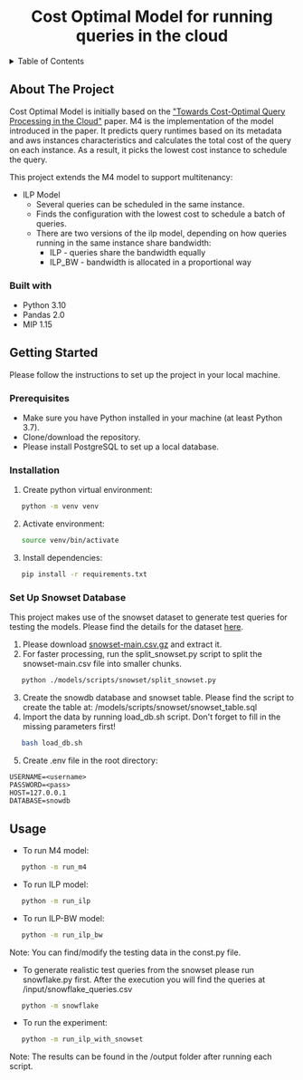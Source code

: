 <div align="center">
 <h1>Cost Optimal Model for running queries in the cloud </h1>
</div>

<!-- TABLE OF CONTENTS -->
<details>
  <summary>Table of Contents</summary>
  <ol>
    <li>
      <a href="#about-the-project">About The Project</a>
      <ul>
        <li><a href="#built-with">Built With</a></li>
      </ul>
    </li>
    <li>
      <a href="#getting-started">Getting Started</a>
      <ul>
        <li><a href="#prerequisites">Prerequisites</a></li>
        <li><a href="#installation">Installation</a></li>
      </ul>
    </li>
    <li><a href="#usage">Usage</a></li>
  </ol>
</details>

<!-- ABOUT THE PROJECT -->
## About The Project

Cost Optimal Model is initially based on the <a href="https://www.cs6.tf.fau.de/files/2021/04/costoptimal.pdf">"Towards Cost-Optimal Query Processing in the Cloud"</a> paper.
M4 is the implementation of the model introduced in the paper. It predicts query runtimes based on its metadata and aws instances characteristics 
and calculates the total cost of the query on each instance. As a result, it picks the lowest cost instance to schedule the query.

This project extends the M4 model to support multitenancy: 
- ILP Model 
    - Several queries can be scheduled in the same instance.
    - Finds the configuration with the lowest cost to schedule a batch of queries. 
    - There are two versions of the ilp model, depending on how queries running in the same instance share bandwidth:
      - ILP - queries share the bandwidth equally
      - ILP_BW - bandwidth is allocated in a proportional way

### Built with
- Python 3.10
- Pandas 2.0
- MIP 1.15

## Getting Started
Please follow the instructions to set up the project in your local machine.

### Prerequisites
- Make sure you have Python installed in your machine (at least Python 3.7).
- Clone/download the repository.
- Please install PostgreSQL to set up a local database. 
### Installation

1. Create python virtual environment:
 ```sh
    python -m venv venv
   ```

2. Activate environment:
```sh
   source venv/bin/activate
   ```

3. Install dependencies:
```sh
   pip install -r requirements.txt
   ```
### Set Up Snowset Database
This project makes use of the snowset dataset to generate test queries for testing the models. 
Please find the details for the dataset <a href="https://github.com/resource-disaggregation/snowset">here</a>. 
1. Please download <a href=" http://www.cs.cornell.edu/~midhul/snowset/snowset-main.csv.gz">snowset-main.csv.gz</a> and extract it.
2. For faster processing, run the split_snowset.py script to split the snowset-main.csv file into smaller chunks.
```sh
   python ./models/scripts/snowset/split_snowset.py
   ```
3. Create the snowdb database and snowset table. Please find the script to create the table at: /models/scripts/snowset/snowset_table.sql
4. Import the data by running load_db.sh script. Don't forget to fill in the missing parameters first!
```sh
   bash load_db.sh
   ```
5. Create .env file in the root directory: 
```
USERNAME=<username>
PASSWORD=<pass>
HOST=127.0.0.1
DATABASE=snowdb
   ```
## Usage

- To run M4 model: 
```sh
   python -m run_m4
   ```

- To run ILP model: 
```sh
   python -m run_ilp
   ```

- To run ILP-BW model: 
```sh
   python -m run_ilp_bw
   ```

Note: You can find/modify the testing data in the const.py file.

- To generate realistic test queries from the snowset please run snowflake.py first. After the execution you will find the queries at /input/snowflake_queries.csv
```sh
   python -m snowflake
   ```
- To run the experiment: 
```sh
   python -m run_ilp_with_snowset
   ```

Note: The results can be found in the /output folder after running each script.